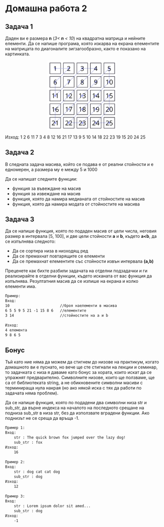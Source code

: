 # Домашна работа 2

## Задача 1
Даден ви е размера **n** (*3< **n** < 10*) на квадратна матрица и нейните елементи. Да се напише програма, която изкарва на екрана елементите на матрицата по диагоналите зигзагообразно, както е показано на картинката.

 <img src = "img/matrix.jpg" style="display:block;width:45%; margin:auto;">

 Изход: 1 2 6 11 7 3 4 8 12 16 21 17 13 9 5 10 14 18 22 23 19 15 20 24 25



 ## Задача 2
В следната задача масива, който се подава е от реални стойности и е едномерен, а размера му е между 5 и 1000

 Да се напишат следните функции:
 - функция за въвеждане на масив
 - функция за извеждане на масив
 - функция, която да намира медианата от стойностите на масив
 - функция, която да намира модата от стойностите на масива

## Задача 3

Да се напише функция, която по подаден масив от цели числа, неговия размер в интервала [5, 100], и две цели стойности **a** и **b**, където **a<b**, да се изпълнява следното:
- Да се сортира низа в низходящ ред
- Да се премахнат повтарящите се елементи
- Да се премахнат елементите със стойности извън интервала **(a,b)**

Преценете как бихте разбили задачата на отделни подзадачки и ги реализирайте в отделни функции, където исканата от вас функция да изпълнява. Резултатния масив да се изпише на екрана и колко елементи има.

```
Пример:
Вход:
10                       //броя наелементи в масива
6 5 5 9 5 21 -1 15 8 6   //елементите
3 14                     //стойностите на a и b

Изход:
4 елемента
9 8 6 5
```


 ## Бонус

 Тъй като ние няма да можем да стигнем до низове на практикум,  когато домашното ви е пуснато, но вече ще сте стигнали на лекции и семинар, то задачката с низа я даваме като бонус за хората, които искат да се упражнят предварително. Символните низове, които ще ползваме, ще са от библиотеката string, а не обикновените символни масиви с терминираща нула накрая (но ако някой иска с тях да работи по задачата няма проблем). 

 Да се напише функция, която по подадени два символни низа str и sub_str, да върне индекса на началото на последното срещане на подниза sub_str в низа str, без да използвате вградени функции. Ако поднизът не се среща да връща -1.

```
Пример 1:
Вход: 
    str : The quick brown fox jumped over the lazy dog!
    sub_str : fox
Изход: 
    16

Пример 2:
Вход: 
    str : dog cat cat dog
    sub_str : dog
Изход: 
    12

Пример 3:
Вход: 
    str : Lorem ipsum dolor sit amed...
    sub_str : dog
Изход: 
    -1
```
